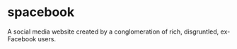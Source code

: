 # spacebook
A social media website created by a conglomeration of rich, disgruntled, ex-Facebook users.
